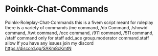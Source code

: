 # Poinkk-Chat-Commands
Poinkk-Roleplay-Chat-Commands this is a fivem script meant for roleplay there is a variety of commands /me command, /do Command, /showid command, /twt command, /occ command, /911 command, /511 command, /staff command only for staff add_ace group.moderator command.staff allow
If you have any issues join my discord https://discord.gg/SAKm8cKmtN
